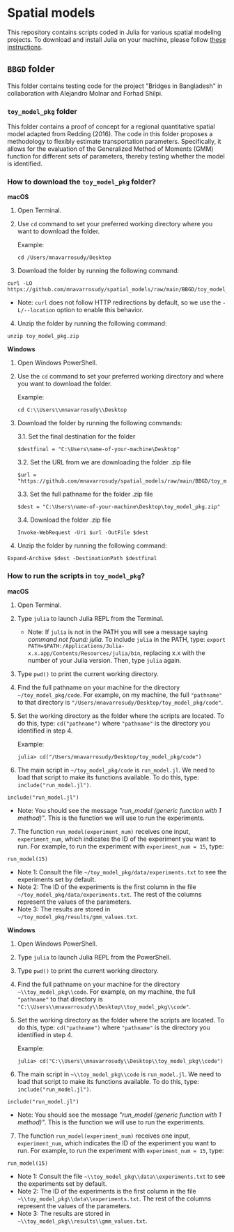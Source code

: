 # Spatial models

This repository contains scripts coded in Julia for various spatial modeling projects. To download and install Julia on your machine, please follow [these instructions](https://julialang.org/downloads/).

## `BBGD` folder

This folder contains testing code for the project "Bridges in Bangladesh" in collaboration with Alejandro Molnar and Forhad Shilpi.

### `toy_model_pkg` folder

This folder contains a proof of concept for a regional quantitative spatial model adapted from Redding (2016). The code in this folder proposes a methodology to flexibly estimate transportation parameters. Specifically, it allows for the evaluation of the Generalized Method of Moments (GMM) function for different sets of parameters, thereby testing whether the model is identified.

### How to download the `toy_model_pkg` folder?

**macOS**

1. Open Terminal.
2. Use `cd` command to set your preferred working directory where you want to download the folder.

    Example:
    ```
    cd /Users/mnavarrosudy/Desktop
    ```

3. Download the folder by running the following command:

```
curl -LO https://github.com/mnavarrosudy/spatial_models/raw/main/BBGD/toy_model_pkg.zip
```
    
- Note: `curl` does not follow HTTP redirections by default, so we use the `-L/--location` option to enable this behavior.

4. Unzip the folder by running the following command:

```
unzip toy_model_pkg.zip
```

**Windows**

1. Open Windows PowerShell.
2. Use the `cd` command to set your preferred working directory and where you want to download the folder.

    Example:
    ```
    cd C:\\Users\\mnavarrosudy\\Desktop
    ```

3. Download the folder by running the following commands:

    3.1. Set the final destination for the folder  
    ```
    $destfinal = "C:\Users\name-of-your-machine\Desktop"
    ```

    3.2. Set the URL from we are downloading the folder .zip file
    ```
    $url = "https://github.com/mnavarrosudy/spatial_models/raw/main/BBGD/toy_model_pkg.zip"
    ```

    3.3. Set the full pathname for the folder .zip file
    ```
    $dest = "C:\Users\name-of-your-machine\Desktop\toy_model_pkg.zip"
    ```

    3.4. Download the folder .zip file
    ```
    Invoke-WebRequest -Uri $url -OutFile $dest
    ```

4. Unzip the folder by running the following command:

```
Expand-Archive $dest -DestinationPath $destfinal
```

### How to run the scripts in `toy_model_pkg`?

**macOS**

1. Open Terminal.
2. Type `julia` to launch Julia REPL from the Terminal.    
    - Note: If `julia` is not in the PATH you will see a message saying *command not found: julia*. To include `julia` in the PATH, type: `export PATH=$PATH:/Applications/Julia-x.x.app/Contents/Resources/julia/bin`, replacing x.x with the number of your Julia version. Then, type `julia` again.

3. Type `pwd()` to print the current working directory.
4. Find the full pathname on your machine for the directory `~/toy_model_pkg/code`. For example, on my machine, the full `"pathname"` to that directory is `"/Users/mnavarrosudy/Desktop/toy_model_pkg/code"`.
5. Set the working directory as the folder where the scripts are located. To do this, type: `cd("pathname")` where `"pathname"` is the directory you identified in step 4.

    Example:
    ```
    julia> cd("/Users/mnavarrosudy/Desktop/toy_model_pkg/code")
    ```

6. The main script in `~/toy_model_pkg/code` is `run_model.jl`. We need to load that script to make its functions available. To do this, type: `include("run_model.jl")`. 
```
include("run_model.jl")
```
- Note: You should see the message *"run_model (generic function with 1 method)"*. This is the function we will use to run the experiments.

7. The function `run_model(experiment_num)` receives one input, `experiment_num`, which indicates the ID of the experiment you want to run. For example, to run the experiment with `experiment_num = 15`, type:
```
run_model(15)
```
- Note 1: Consult the file `~/toy_model_pkg/data/experiments.txt` to see the experiments set by default. 
- Note 2: The ID of the experiments is the first column in the file `~/toy_model_pkg/data/experiments.txt`. The rest of the columns represent the values of the parameters.
- Note 3: The results are stored in `~/toy_model_pkg/results/gmm_values.txt`.

**Windows**

1. Open Windows PowerShell.
2. Type `julia` to launch Julia REPL from the PowerShell.
3. Type `pwd()` to print the current working directory.
4. Find the full pathname on your machine for the directory `~\\toy_model_pkg\\code`. For example, on my machine, the full `"pathname"` to that directory is `"C:\\Users\\mnavarrosudy\\Desktop\\toy_model_pkg\\code"`.
5. Set the working directory as the folder where the scripts are located. To do this, type: `cd("pathname")` where `"pathname"` is the directory you identified in step 4.

    Example:
    ```
    julia> cd("C:\\Users\\mnavarrosudy\\Desktop\\toy_model_pkg\\code")
    ```

6. The main script in `~\\toy_model_pkg\\code` is `run_model.jl`. We need to load that script to make its functions available. To do this, type: `include("run_model.jl")`. 
```
include("run_model.jl")
```
- Note: You should see the message *"run_model (generic function with 1 method)"*. This is the function we will use to run the experiments.

7. The function `run_model(experiment_num)` receives one input, `experiment_num`, which indicates the ID of the experiment you want to run. For example, to run the experiment with `experiment_num = 15`, type:
```
run_model(15)
```
- Note 1: Consult the file `~\\toy_model_pkg\\data\\experiments.txt` to see the experiments set by default. 
- Note 2: The ID of the experiments is the first column in the file `~\\toy_model_pkg\\data\\experiments.txt`. The rest of the columns represent the values of the parameters.
- Note 3: The results are stored in `~\\toy_model_pkg\\results\\gmm_values.txt`.